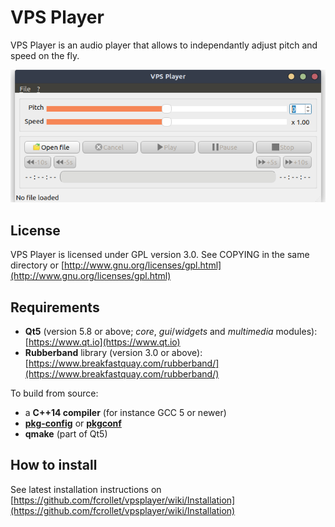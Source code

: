 # VPS Player

VPS Player is an audio player that allows to independantly adjust pitch and speed on the fly.

![Screenshot 1](./assets/vpsplayer-fork.png)

## License

VPS Player is licensed under GPL version 3.0.
See COPYING in the same directory or [http://www.gnu.org/licenses/gpl.html](http://www.gnu.org/licenses/gpl.html)

## Requirements

* **Qt5** (version 5.8 or above; *core*, *gui*/*widgets* and *multimedia* modules): [https://www.qt.io](https://www.qt.io)
* **Rubberband** library (version 3.0 or above): [https://www.breakfastquay.com/rubberband/](https://www.breakfastquay.com/rubberband/)

To build from source:

* a **C++14 compiler** (for instance GCC 5 or newer)
* [**pkg-config**](https://www.freedesktop.org/wiki/Software/pkg-config/) or [**pkgconf**](http://pkgconf.org/)
* **qmake** (part of Qt5)

## How to install

See latest installation instructions on [https://github.com/fcrollet/vpsplayer/wiki/Installation](https://github.com/fcrollet/vpsplayer/wiki/Installation)
